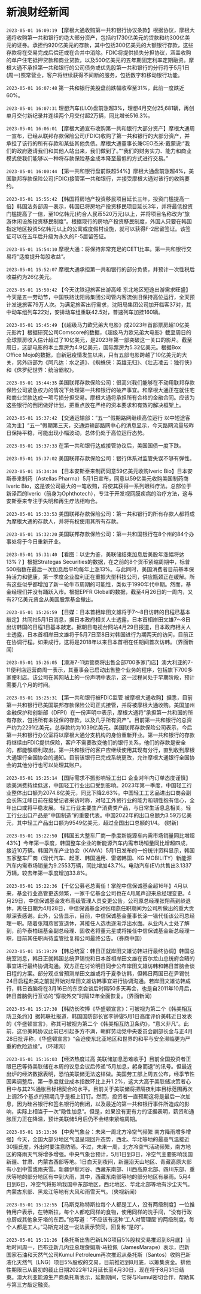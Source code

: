 # 新浪财经新闻
`2023-05-01 16:09:19` 【摩根大通收购第一共和银行协议条款】根据协议，摩根大通将收购第一共和银行的绝大部分资产，包括约1730亿美元的贷款和约300亿美元的证券。承担约920亿美元的存款，其中包括300亿美元的大额银行存款，这些存款将在交易完成后偿还或在合并中消除。FDIC将提供损失分担协议，涵盖收购的单户住宅抵押贷款和商业贷款，以及500亿美元的五年期固定利率定期融资。摩根大通不承担第一共和银行的公司债务或优先股第一共和银行的分行将于5月1日(周一)照常营业，客户将继续获得不间断的服务，包括数字和移动银行功能。

`2023-05-01 16:07:48` 第一共和银行美股盘前跌幅收窄至31%，此前一度跌近60%。

`2023-05-01 16:07:31` 理想汽车(LI.O)盘前涨超3%，理想4月交付25,681辆，再创单月交付新纪录并连续两个月交付超2万辆，同比增长516.3%。

`2023-05-01 16:06:01` 【摩根大通宣布收购第一共和银行大部分资产】摩根大通周一宣布，已经从联邦存款保险公司(FDIC)收购了第一共和银行的大部分资产，并承担了该行的所有存款和某些其他负债。摩根大通董事长兼CEO杰米·戴蒙说:“我们的政府邀请我们和其他人站出来，我们做到了。”“我们的财务实力、能力和商业模式使我们能够以一种将存款保险基金成本降至最低的方式进行交易。”

`2023-05-01 16:00:44` 【第一共和银行盘前跌超54%】摩根大通盘前涨超4%，美国联邦存款保险公司(FDIC)接管第一共和银行，并接受摩根大通对该行的收购要约。

`2023-05-01 15:55:42` 【韩国将房地产投资移民项目延长三年，投资门槛提高一倍】韩国法务部周一表示，韩国已将房地产投资移民项目延长3年，并将最低投资门槛提高了一倍，至10亿韩元(约合人民币520万元)以上，并将项目名称改为“旅游休闲设施投资移民制度”。根据现行的房地产投资移民制度，外国人只要在韩国指定地区投资5亿韩元以上的公寓或度假村设施，就可以获得F-2居留签证。该签证可以在五年后升级为永久的F-5居留签证。

`2023-05-01 15:54:10` 摩根大通：将保持非常充足的CET1比率。第一共和银行交易将“适度提升每股收益”。

`2023-05-01 15:52:07` 摩根大通承担第一共和银行的部分负债，并预计一次性税后收益约为26亿美元。

`2023-05-01 15:50:42` 【今天沈铁迎旅客出游高峰 东北地区短途出游需求旺盛】今天是五一劳动节，中国铁路沈阳局集团公司管内客流依旧保持高位运行，全天预计发送旅客79万人次。为满足旅客出行需求，沈阳局集团公司加开临客37对，其中动车组列车22对，安排动车组重联42.5对，普速列车加挂160辆。

`2023-05-01 15:45:49` 【《超级马力欧兄弟大电影》成2023年首部票房超10亿美元影片】根据研究公司Comscore的数据，《超级马力欧兄弟大电影》截至周日的全球票房收入估计超过了10亿美元，是2023年第一部突破这一关口的影片。截至周日，这部电影的本土票房为4.9亿美元，国际票房为5.32亿美元。根据Box Office Mojo的数据，自新冠疫情发生以来，只有五部电影跨越了10亿美元的大关，另外四部为《阿凡达：水之道》、《蜘蛛侠：英雄无归》、《壮志凌云：独行侠》和《侏罗纪世界：统治霸权》。

`2023-05-01 15:44:35` 美国联邦存款保险公司：很高兴我们能够在不动用联邦存款保险公司紧急权力的情况下处理第一共和银行的破产事宜。和摩根大通正在就住宅和商业贷款达成一项亏损分担交易。摩根大通将承担所有合格的金融合同。应该为这些银行的倒闭做好计划，把重点放在严格的资本要求和有效的解决框架上。

`2023-05-01 15:37:42` 【交通运输部：“五一”假期路网继续高位运行 以中短途客流为主】“五一”假期第三天，交通运输部路网中心的消息显示，今天路网流量较昨日保持平稳，可能出现小幅波动，总体仍处于高位运行态势。

`2023-05-01 15:37:33` 在第一共和银行达成接管协议后，美国国债一度下跌。

`2023-05-01 15:37:02` 美国联邦存款保险公司：银行体系对监管失误不够有弹性。

`2023-05-01 15:34:34` 【日本安斯泰来制药同意59亿美元收购Iveric Bio】日本安斯泰来制药（Astellas Pharma）5月1日宣布，同意以59亿美元收购美国制药商Iveric Bio，这是该公司最大的一笔收购，将使其获得一系列眼科疗法。总部位于新泽西的Iveric（前身为Ophthotech），专注于开发视网膜疾病的治疗方法，这与安斯泰来专注于失明和再生疗法相吻合。

`2023-05-01 15:33:53` 美国联邦存款保险公司：第一共和银行的所有存款人都将成为摩根大通的存款人，并将有权使用其所有存款。

`2023-05-01 15:32:20` 美国联邦存款保险公司：第一共和国银行在8个州的84个办事处将于今日重新开业。

`2023-05-01 15:31:40` 【看图：以史为鉴，美联储结束加息后美股年涨幅将达13%？】根据Strategas Securities的数据，在之前的8个货币紧缩周期中，标普500指数在最后一次加息后平均每年上涨13%。与此同时，美国消费者目前基本保持活力和健康，第一季度企业盈利正在重振大型科技公司，供应瓶颈正在缓解。所有这些似乎都增加了新一轮牛市周期的可能性，类似于1990年代中期。然而，基金经理们并没有踊跃入市。根据EPFR Global的数据，截至4月26日的一周内，又有27亿美元资金从美国股票基金撤出。

`2023-05-01 15:26:59` 【日媒：日本首相岸田文雄将于7～8日访韩的日程已基本敲定】共同社5月1日消息，据日本政府相关人士透露，日本首相岸田文雄7～8日出访韩国的日程1日基本敲定。据朝日电视台网站4月29日报道，日本政府相关人士透露，日本首相岸田文雄将于5月7日至8日对韩国进行为期两天的访问，目前正在协调行程。如果成行，这将是2018年以来日本首相在任期间首次访韩。（界面新闻）

`2023-05-01 15:26:05` 【澳洲7-11运营商将出售全部700多家门店】澳大利亚的7-11便利店运营商周一表示，其董事会已启动出售整个业务的程序，包括旗下700多家便利店。该公司在其网站上的一份声明中表示，这一过程尚处于早期阶段，预计需要几个月的时间。

`2023-05-01 15:25:31` 【第一共和银行被FDIC监管 被摩根大通收购】据悉，目前第一共和银行已美国联邦存款保险公司正式接管，并将被摩根大通收购。美国加州金融保护和创新部（DFPI）在一份声明中表示，摩根大通将“承担第一共和国的所有存款，包括所有未投保的存款，以及几乎所有资产”。目前第一共和银行的总资产约为2291亿美元，总存款约为1039亿美元。美国联邦存款保险公司表示，今后第一共和银行办公室将以摩根大通分支机构的身份重新开业。第一共和银行的存款将继续由FDIC提供保险，客户不需要改变他们的银行关系，他们的存款是安全的，都能够顺利取出。第一共和银行的客户应继续使用其现有分行，直到收到摩根大通银行全国协会的通知。目前该银行已完成系统更改，允许摩根大通银行全国协会的其他分行也可以处理其账户。

`2023-05-01 15:25:14` 【国际需求不振影响轻工出口 企业对年内订单态度谨慎】欧美消费持续低迷，中国轻工行业出口受到影响。2023年第一季度，中国轻工行业整体出口额为2074.8亿美元，同比下降2.63%。中国轻工工艺品进出口商会副会长陈江峰日前在接受记者采访时称，对轻工外贸行业的能力和韧性抱有信心，全年出口或将平稳发展。 轻工行业主要生产消费类产品，与日常生活息息相关。轻工行业出口产品是“中国制造”的重要代表。中国2022年的出口总额为3.59万亿美元，其中轻工产品出口额为9549亿美元，超过全国出口总额的1/4。 (财新)

`2023-05-01 15:22:50` 【韩国五大整车厂商一季度新能源车内需市场销量同比增超43%】今年第一季度，韩国整车企业的新能源汽车内需市场销量同比增超四成，接近10万辆。韩国汽车产业协会（KAMA）5月1日发布的一份统计资料显示，韩国五家整车厂商（现代汽车、起亚、韩国通用、雷诺韩国、KG MOBILITY）新能源汽车内需市场销量为9.2553万辆，同比增加43.7%。电动汽车(EV)共售出3.1337万辆，较去年第一季度增加33.8%。

`2023-05-01 15:22:36` 【千亿公募老总离任！掌舵中信保诚基金超16年】4月以来，基金行业高管更迭频繁，一家千亿基金公司也在4月尾声迎来总经理变更。4月29日，中信保诚基金发布高级管理人员变更公告，公司原总经理张翔燕到龄退休，离任日期为4月28日，中信保诚基金对张翔燕任职期间为公司所做出的重大贡献深表感谢。此外，公告显示，目前，中信保诚基金董事长涂一锴代任该公司总经理一职。随着张翔燕官宣退休，其接任人选也逐渐浮出水面。从业内人士处了解到，前华泰柏瑞基金副总经理、固收老将董元星或将接任中信保诚基金新总经理一职，目前其任职尚待监管批复和公司最终公告。（券商中国）

`2023-05-01 15:19:29` 【韩总统室：韩日正就岸田文雄访韩进行最终协调】韩国总统室消息，韩日正就韩国总统尹锡悦和日本首相岸田文雄在首尔龙山总统府会晤的事宜进行最终协调沟通。双方正在讨论明日同步公布岸田文雄访韩和韩日首脑会谈日程的方案。部分观点曾预测岸田文雄或将于夏季访韩，但韩日两国已在尹锡悦24日启程赴美之前就开始对岸田文雄访韩事宜进行协调沟通。若岸田文雄访韩成行，韩日首脑将在3月16日的东京会谈后时隔50多天再会，也是自2011年10月后，韩日首脑例行互访的“穿梭外交”时隔12年全面恢复。（界面新闻）

`2023-05-01 15:17:38` 【韩防长吹捧《华盛顿宣言》：可被视为第二个《韩美相互防卫条约》】据韩联社报道，韩国国防部长官李钟燮5月1日高度评价美韩近日发表的《华盛顿宣言》，称其可被视为第二个《韩美相互防卫条约》，“意义非凡”。此前，这份美韩协议此前已引起多方不满，朝鲜劳动党中央委员会副部长金与正4月28日批评称，《华盛顿宣言》“会迫使东北亚地区和世界的和平与安全濒临更为严重的危险边缘”。（环球网）

`2023-05-01 15:16:03` 【经济热度过高 美联储加息恐难收手】目前全国投资者正眼巴巴等待美联储在本周的议息会议后传递“5月加息，躬身而退”的讯号。但最近出炉的经济数据表明，恐怕美联储无法这样做。美国劳工部上周五公布，经季节性因素调整后，第一季度就业成本指数环比上升1.2%，这大大高于美联储决策者心目中与其2%通胀目标相契合的水平。目前关于美联储将把隔夜利率目标范围再次上调25个基点的预期几乎是板上钉钉。然而，投资者一直预期这将是最后一次加息，因为硅谷银行和签名银行的倒闭，以及最近的第一共和银行事件所造成的影响，实际上相当于一次“隐性加息”。但是，如果没有更有力的证据表明，薪资和通胀压力正在降温，预计美联储5月后仍不会结束紧缩周期。

`2023-05-01 15:13:36` 【中央气象台：未来一周北方冷空气频繁 南方降雨增多增强】今天，全国大部分地区气温呈现回升态势，西北、华北等地的最高气温接近30摄氏度，外出时要注意防晒。不过，未来一周，北方冷空气活动频繁，南方地区的降雨天气将增多增强。中央气象台预计，5月1日到3日，冷空气主要影响我国新疆、甘肃、内蒙古西部等地。1日白天到夜间，新疆沿天山地区、青藏高原大部有小到中雪或雨夹雪。新疆伊犁河谷、西藏东南部、川西高原北部、四川东部、重庆等地的部分地区有中到大雨，其中，西藏东南部等地的部分地区有暴雨。5月4日到6日，冷空气将影响我国中东部地区，西北地区、华北北部等地有沙尘天气。内蒙古东部、黑龙江等地有大风和雨雪天气。（央视新闻）

`2023-05-01 15:12:55` 【马斯克称特斯拉每个人都是工人，没有两级制度】一位推特用户表示，在特斯拉，每个人都吃同样的食物，使用同样的洗手间，“没有行政总厨或其他象牙塔的东西。”他写道：“不应该有这种‘工人对管理层’的两级制度。每个人都是工人。”马斯克对这一说法表示赞同，回复称“是的”。

`2023-05-01 15:11:26` 【桑托斯出售巴新LNG项目5%股权交易推迟到8月底】当地时间周一，巴布亚新几内亚总理詹姆斯·马拉佩（JamesMarape）表示，巴新国家石油和天然气公司Kumul Petroleum再次推迟从桑托斯（Santos）收购巴新液化天然气（LNG）项目5%股权的交易，目前推迟到8月底，以筹集资金。排他性期限已从最初的截止日期2022年12月延长至4月30日，现在将于8月31日结束。澳大利亚能源生产商桑托斯表示，延期期间，它将与Kumul密切合作，帮助其与第三方敲定融资。

